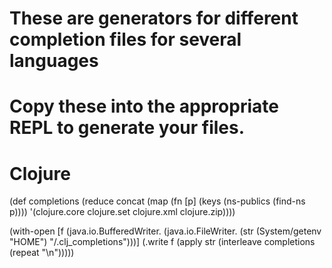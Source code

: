 # These are generators for different completion files for several languages
# Copy these into the appropriate REPL to generate your files.

Clojure
=======

(def completions
    (reduce concat (map (fn [p] (keys (ns-publics (find-ns p))))
                        '(clojure.core clojure.set clojure.xml clojure.zip))))

(with-open [f (java.io.BufferedWriter. (java.io.FileWriter. (str (System/getenv "HOME") "/.clj_completions")))]
    (.write f (apply str (interleave completions (repeat "\n")))))
